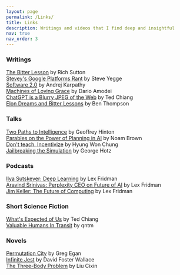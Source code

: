```yaml
---
layout: page
permalink: /Links/
title: Links
description: Writings and videos that I find deep and insightful
nav: true
nav_order: 3
---
```


### Writings
[The Bitter Lesson](http://www.incompleteideas.net/IncIdeas/BitterLesson.html) by Rich Sutton   
[Stevey's Google Platforms Rant](https://gist.github.com/chitchcock/1281611) by Steve Yegge   
[Software 2.0](https://medium.com/@karpathy/software-2-0-a64152b37c35) by Andrej Karpathy   
[Machines of Loving Grace](https://darioamodei.com/machines-of-loving-grace) by Dario Amodei   
[ChatGPT is a Blurry JPEG of the Web](https://www.newyorker.com/tech/annals-of-technology/chatgpt-is-a-blurry-jpeg-of-the-web) by Ted Chiang   
[Elon Dreams and Bitter Lessons](https://stratechery.com/2024/elon-dreams-and-bitter-lessons) by Ben Thompson   

### Talks
[Two Paths to Intelligence](https://youtube.com/watch?v=rGgGOccMEiY) by Geoffrey Hinton   
[Parables on the Power of Planning in AI](https://youtube.com/watch?v=eaAonE58sLU) by Noam Brown   
[Don't teach. Incentivize](https://youtube.com/watch?v=kYWUEV_e2ss) by Hyung Won Chung   
[Jailbreaking the Simulation](https://www.youtube.com/watch?v=ESXOAJRdcwQ) by George Hotz   

### Podcasts
[Ilya Sutskever: Deep Learning](https://www.youtube.com/watch?v=13CZPWmke6A) by Lex Fridman   
[Aravind Srinivas: Perplexity CEO on Future of AI](https://youtube.com/watch?v=e-gwvmhyU7A) by Lex Fridman   
[Jim Keller: The Future of Computing](https://youtube.com/watch?v=G4hL5Om4IJ4) by Lex Fridman   

### Short Science Fiction
[What's Expected of Us](https://www.nature.com/articles/436150a) by Ted Chiang   
[Valuable Humans In Transit](https://qntm.org/transi) by qntm   

### Novels
[Permutation City](https://en.wikipedia.org/wiki/Permutation_City) by Greg Egan   
[Infinite Jest](https://en.wikipedia.org/wiki/Infinite_Jest) by David Foster Wallace   
[The Three-Body Problem](https://en.wikipedia.org/wiki/The_Three-Body_Problem_(novel)) by Liu Cixin   
